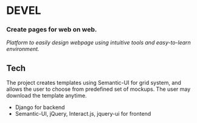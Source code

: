# DEVEL
### Create pages for web on web.   

*Platform to easily design webpage using intuitive tools and easy-to-learn environment.*

## Tech
The project creates templates using Semantic-UI for grid system, and allows the user to choose from predefined set of mockups. The user may download the template anytime.
* Django for backend
* Semantic-UI, jQuery, Interact.js, jquery-ui for frontend
